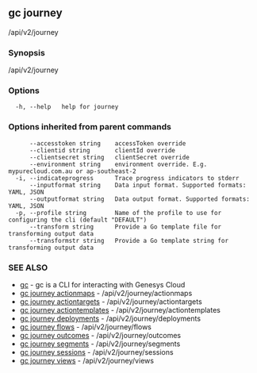 ## gc journey

/api/v2/journey

### Synopsis

/api/v2/journey

### Options

```
  -h, --help   help for journey
```

### Options inherited from parent commands

```
      --accesstoken string    accessToken override
      --clientid string       clientId override
      --clientsecret string   clientSecret override
      --environment string    environment override. E.g. mypurecloud.com.au or ap-southeast-2
  -i, --indicateprogress      Trace progress indicators to stderr
      --inputformat string    Data input format. Supported formats: YAML, JSON
      --outputformat string   Data output format. Supported formats: YAML, JSON
  -p, --profile string        Name of the profile to use for configuring the cli (default "DEFAULT")
      --transform string      Provide a Go template file for transforming output data
      --transformstr string   Provide a Go template string for transforming output data
```

### SEE ALSO

* [gc](gc.html)	 - gc is a CLI for interacting with Genesys Cloud
* [gc journey actionmaps](gc_journey_actionmaps.html)	 - /api/v2/journey/actionmaps
* [gc journey actiontargets](gc_journey_actiontargets.html)	 - /api/v2/journey/actiontargets
* [gc journey actiontemplates](gc_journey_actiontemplates.html)	 - /api/v2/journey/actiontemplates
* [gc journey deployments](gc_journey_deployments.html)	 - /api/v2/journey/deployments
* [gc journey flows](gc_journey_flows.html)	 - /api/v2/journey/flows
* [gc journey outcomes](gc_journey_outcomes.html)	 - /api/v2/journey/outcomes
* [gc journey segments](gc_journey_segments.html)	 - /api/v2/journey/segments
* [gc journey sessions](gc_journey_sessions.html)	 - /api/v2/journey/sessions
* [gc journey views](gc_journey_views.html)	 - /api/v2/journey/views


